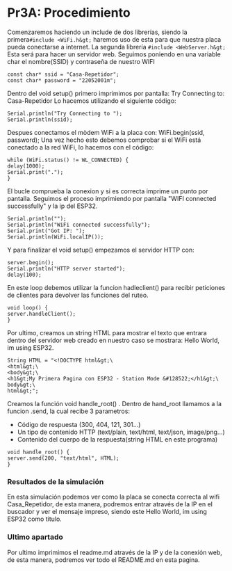 # Pr3A: Procedimiento
Comenzaremos haciendo un include de dos librerías, siendo la primera``` #include <WiFi.h&gt; ```
haremos uso de esta para que nuestra placa pueda conectarse a internet. La segunda librería ```#include <WebServer.h&gt; ``` Esta será para hacer un servidor web. Seguimos poniendo en una variable char el nombre(SSID) y contraseña de nuestro WIFI
```
const char* ssid = "Casa-Repetidor";
const char* password = "22052001m";
```
Dentro del void setup() primero imprimimos por pantalla:
Try Connecting to:
Casa-Repetidor
Lo hacemos utilizando el siguiente código:
```
Serial.println("Try Connecting to ");
Serial.println(ssid);
```
Despues conectamos el mòdem WiFi a la placa con:
WiFi.begin(ssid, password);
Una vez hecho esto debemos comprobar si el WiFi está conectado a la red WiFi, lo hacemos con el
código:
```
while (WiFi.status() != WL_CONNECTED) {
delay(1000);
Serial.print(".");
}
```
El bucle comprueba la conexion y si es correcta imprime un punto por pantalla.
Seguimos el proceso imprimiendo por pantalla "WIFI connected successfully" y la ip del ESP32.
```
Serial.println("");
Serial.println("WiFi connected successfully");
Serial.print("Got IP: ");
Serial.println(WiFi.localIP());
```
Y para finalizar el void setup() empezamos el servidor HTTP con:
```
server.begin();
Serial.println("HTTP server started");
delay(100);
```
En este loop debemos utilizar la funcion hadleclient() para recibir peticiones de clientes para devolver las funciones del ruteo.

```
void loop() {
server.handleClient();
}
```
Por ultimo, creamos un string HTML para mostrar el texto que entrara dentro del servidor web creado en nuestro caso se mostrara: Hello World, im using ESP32.
```
String HTML = "<!DOCTYPE html&gt;\
<html&gt;\
<body&gt;\
<h1&gt;My Primera Pagina con ESP32 - Station Mode &#128522;</h1&gt;\
body&gt;\
html&gt;";
```
Creamos la función void handle_root() . Dentro de hand_root llamamos a la funcion .send, la cual recibe 3 parametros:

- Código de respuesta (300, 404, 121, 301...)
- Un tipo de contenido HTTP (text/plain, text/html, text/json, image/png...)
- Contenido del cuerpo de la respuesta(string HTML en este programa)
```
void handle_root() {
server.send(200, "text/html", HTML);
}
```

### Resultados de la simulación
En esta simulación podemos ver como la placa se conecta correcta al wifi Casa_Repetidor, de esta manera, podremos entrar através de la IP en el buscador y ver el mensaje impreso, siendo este Hello World, im using ESP32 como titulo.

### Ultimo apartado
Por ultimo imprimimos el readme.md através de la IP y de la conexión web, de esta manera, podremos ver todo el README.md en esta pagina.
